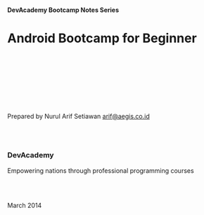 

#### DevAcademy Bootcamp Notes Series

# Android Bootcamp for Beginner

<br/>
<br/>
<br/>
<br/>
<br/>
<br/>
<br/>

Prepared by Nurul Arif Setiawan <arif@aegis.co.id>

<br/>
<br/>

### DevAcademy
Empowering nations through professional programming courses

<br/>
<br/>

March 2014
